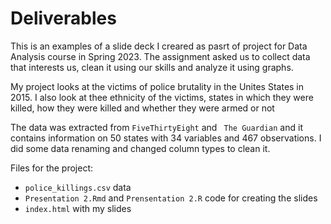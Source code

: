 # Deliverables

This is an examples of a slide deck I creared as pasrt of project for Data Analysis course in Spring 2023. The assignment asked us to collect data that interests us, clean it using our skills and analyze it using graphs. 

My project looks at the victims of police brutality in the Unites States in 2015. I also look at thee ethnicity of the victims, states in which they were killed, how they were killed and whether they were armed or not

The data was extracted from `FiveThirtyEight` and ` The Guardian` and it contains information on 50 states with 34 variables and 467 observations. I did some data renaming and changed column types to clean it.

Files for the project: 
- `police_killings.csv` data
- `Presentation 2.Rmd` and `Prensentation 2.R` code for creating the slides
- `index.html` with my slides

